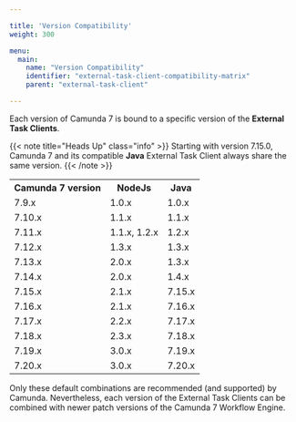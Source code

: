 ```yaml
---

title: 'Version Compatibility'
weight: 300

menu:
  main:
    name: "Version Compatibility"
    identifier: "external-task-client-compatibility-matrix"
    parent: "external-task-client"

---
```


Each version of Camunda 7 is bound to a specific version of the **External Task Clients**.

{{< note title="Heads Up" class="info" >}}
  Starting with version 7.15.0, Camunda 7 and its compatible **Java** External Task Client always share the same version.
{{< /note >}}

<table class="table table-striped">
  <tr>
    <th>Camunda 7 version</th>
    <th>NodeJs</th>
    <th>Java</th>
  </tr>
  <tr>
    <td>7.9.x</td>
    <td>1.0.x</td>
    <td>1.0.x</td>
  </tr>
  <tr>
    <td>7.10.x</td>
    <td>1.1.x</td>
    <td>1.1.x</td>
  </tr>
  <tr>
    <td>7.11.x</td>
    <td>1.1.x, 1.2.x</td>
    <td>1.2.x</td>
  </tr>
  <tr>
    <td>7.12.x</td>
    <td>1.3.x</td>
    <td>1.3.x</td>
  </tr>
  <tr>
    <td>7.13.x</td>
    <td>2.0.x</td>
    <td>1.3.x</td>
  </tr>
  <tr>
    <td>7.14.x</td>
    <td>2.0.x</td>
    <td>1.4.x</td>
  </tr>
  <tr>
    <td>7.15.x</td>
    <td>2.1.x</td>
    <td>7.15.x</td>
  </tr>
  <tr>
    <td>7.16.x</td>
    <td>2.1.x</td>
    <td>7.16.x</td>
  </tr>
  <tr>
    <td>7.17.x</td>
    <td>2.2.x</td>
    <td>7.17.x</td>
  </tr>
  <tr>
    <td>7.18.x</td>
    <td>2.3.x</td>
    <td>7.18.x</td>
  </tr>
  <tr>
    <td>7.19.x</td>
    <td>3.0.x</td>
    <td>7.19.x</td>
  </tr>
  <tr>
    <td>7.20.x</td>
    <td>3.0.x</td>
    <td>7.20.x</td>
  </tr>
</table>

Only these default combinations are recommended (and supported) by Camunda. Nevertheless, each version of the External
Task Clients can be combined with newer patch versions of the Camunda 7 Workflow Engine.
